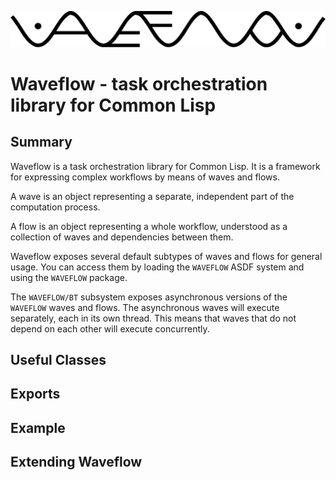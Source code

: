 <p align="center">
  <img src="doc/logo.png">
</p>

# Waveflow - task orchestration library for Common Lisp

## Summary

Waveflow is a task orchestration library for Common Lisp. It is a framework
for expressing complex workflows by means of waves and flows.

A wave is an object representing a separate, independent part of the computation
process.

A flow is an object representing a whole workflow, understood as a collection of
waves and dependencies between them.

Waveflow exposes several default subtypes of waves and flows for general usage.
You can access them by loading the `WAVEFLOW` ASDF system and using the
`WAVEFLOW` package.

The `WAVEFLOW/BT` subsystem exposes asynchronous versions of the `WAVEFLOW`
waves and flows. The asynchronous waves will execute separately, each in its own
thread. This means that waves that do not depend on each other will execute
concurrently.

## Useful Classes

## Exports

## Example

## Extending Waveflow
